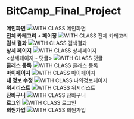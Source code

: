 # BitCamp_Final_Project
<b>메인화면</b>
![WITH CLASS 메인화면](https://user-images.githubusercontent.com/89093279/147445235-b7d68814-764e-4e9b-a571-561e1c834681.jpeg)<br>
<b>전체 카테고리 + 페이징</b>
![WITH CLASS 전체 카테고리](https://user-images.githubusercontent.com/89093279/147445254-40ca3687-5f9b-41cc-b92f-0f1141d08618.jpeg)<br>
<b>검색 결과</b>
![WITH CLASS 검색결과](https://user-images.githubusercontent.com/89093279/147445261-4f141146-fabf-401d-bed8-9199efa94b68.jpeg)<br>
<b>상세 페이지</b>
![WITH CLASS 상세페이지](https://user-images.githubusercontent.com/89093279/147445262-17a4acdd-301e-4fd0-bd77-07d33d0f0b5f.jpeg)<br>
<상세페이지 - 댓글>
![WITH CLASS 댓글](https://user-images.githubusercontent.com/89093279/147445267-5aca821c-51c0-44d0-81b6-805a0d68680d.jpeg)<br>
<b>클래스 등록</b>
![WITH CLASS 클래스 등록](https://user-images.githubusercontent.com/89093279/147445290-435feba5-5f0d-4796-a72c-8c685d40b7b8.jpeg)<br>
<b>마이페이지</b>
![WITH CLASS 마이페이지](https://user-images.githubusercontent.com/89093279/147445302-a8f9403e-e22d-44b0-8c7d-1b71165bb8fa.jpeg)<br>
<b>내 정보 수정</b>
![WITH CLASS 나의정보페이지](https://user-images.githubusercontent.com/89093279/147445307-d8baa412-8636-4cca-b025-099182dfa37a.jpeg)<br>
<b>위시리스트</b>
![WITH CLASS 위시리스트](https://user-images.githubusercontent.com/89093279/147445314-63eb96ea-bedf-4b63-a0b8-b31f2cb9631d.jpeg)<br>
<b>장바구니</b>
![WITH CLASS 장바구니](https://user-images.githubusercontent.com/89093279/147445316-872ba913-a8d0-40e2-b705-f825ef4792bc.jpeg)<br>
<b>로그인</b>
![WITH CLASS 로그인](https://user-images.githubusercontent.com/89093279/147445319-745bb0db-ecea-480f-8778-4b18bd756214.jpeg)<br>
<b>회원가입</b>
![WITH CLASS 회원가입](https://user-images.githubusercontent.com/89093279/147445323-74ea81a9-ae0a-4658-b6de-e06b0d178604.jpeg)<br>
